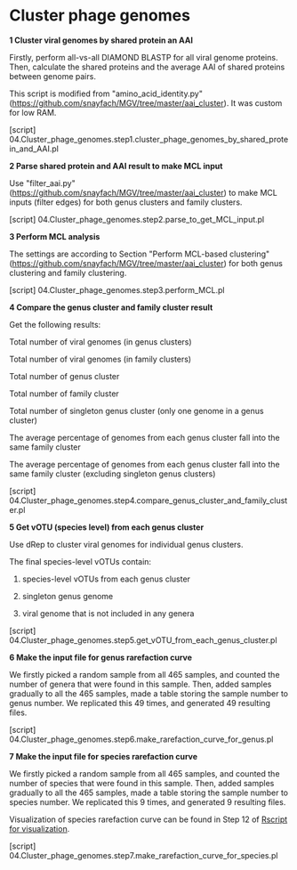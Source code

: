 # Cluster phage genomes

**1 Cluster viral genomes by shared protein an AAI**

Firstly, perform all-vs-all DIAMOND BLASTP for all viral genome proteins. Then, calculate the shared proteins and the average AAI of shared proteins between genome pairs.

This script is modified from "amino_acid_identity.py" (https://github.com/snayfach/MGV/tree/master/aai_cluster). It was custom for low RAM.

[script] 04.Cluster_phage_genomes.step1.cluster_phage_genomes_by_shared_protein_and_AAI.pl

**2 Parse shared protein and AAI result to make MCL input**

Use "filter_aai.py" (https://github.com/snayfach/MGV/tree/master/aai_cluster) to make MCL inputs (filter edges) for both genus clusters and family clusters.

[script] 04.Cluster_phage_genomes.step2.parse_to_get_MCL_input.pl

**3 Perform MCL analysis**

The settings are according to Section "Perform MCL-based clustering" (https://github.com/snayfach/MGV/tree/master/aai_cluster) for both genus clustering and family clustering.

[script] 04.Cluster_phage_genomes.step3.perform_MCL.pl

**4 Compare the genus cluster and family cluster result**

Get the following results:

Total number of viral genomes (in genus clusters)

Total number of viral genomes (in family clusters)

Total number of genus cluster

Total number of family cluster

Total number of singleton genus cluster (only one genome in a genus cluster)

The average percentage of genomes from each genus cluster fall into the same family cluster

The average percentage of genomes from each genus cluster fall into the same family cluster (excluding singleton genus clusters)

[script] 04.Cluster_phage_genomes.step4.compare_genus_cluster_and_family_cluster.pl

**5 Get vOTU (species level) from each genus cluster**

Use dRep to cluster viral genomes for individual genus clusters.

The final species-level vOTUs contain:

1) species-level vOTUs from each genus cluster

2) singleton genus genome

3) viral genome that is not included in any genera

[script] 04.Cluster_phage_genomes.step5.get_vOTU_from_each_genus_cluster.pl

**6 Make the input file for genus rarefaction curve**

We firstly picked a random sample from all 465 samples, and counted the number of genera that were found in this sample. Then, added samples gradually to all the 465 samples, made a table storing the sample number to genus number. We replicated this 49 times, and generated 49 resulting files.

[script] 04.Cluster_phage_genomes.step6.make_rarefaction_curve_for_genus.pl

**7 Make the input file for species rarefaction curve**

We firstly picked a random sample from all 465 samples, and counted the number of species that were found in this sample. Then, added samples gradually to all the 465 samples, made a table storing the sample number to species number. We replicated this 9 times, and generated 9 resulting files.

Visualization of species rarefaction curve can be found in Step 12 of [Rscript for visualization](https://github.com/AnantharamanLab/TYMEFLIES_Viral/tree/main/Rscript_for_visualization).

[script] 04.Cluster_phage_genomes.step7.make_rarefaction_curve_for_species.pl



